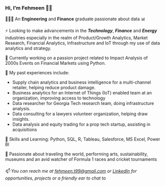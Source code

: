 ### Hi, I’m Fehmeen 👋🏽
👩🏽‍💻 An **Engineering** and **Finance** graduate passionate about data 📊

⚡ Looking to make advancements in the _**Technology**_, _**Finance**_ and  _**Energy**_ industries especially in the realm of Product/Growth Analytics, Market Research, Financial Analytics,
Infrastructure and IoT through my use of data analytics and strategy.

🌱 Currently working on a passion project related to Impact Analysis of 2000s Events on Financial Markets using Python.

👀 My past experiences include:
   - Supply chain analytics and business intelligence for a multi-channel retailer, helping reduce product damage.
   - Business analytics for an Internet of Things (IoT) enabled team at an organization, improving access to technology
   - Data researcher for Georgia Tech research team, doing infrastructure analysis.
   - Data consulting for a lawyers volunteer organization, helping draw insights.
   - Data analysis and equity trading for a prop tech startup, assisting in acquisitions

🧮 Skills and Learning: Python, SQL, R, Tableau, Salesforce, MS Excel, Power BI

💞️ Passionate about traveling the world, performing arts, sustainability, museums and an avid watcher of Formula 1 races and cricket tournaments

###### 📫 You can reach me at fehmeen.t99@gmail.com or [LinkedIn](https://www.linkedin.com/in/fehmeentariq/) for opportunities, projects or a friendly ear to chat to


<!---
fehmeen-tariq/fehmeen-tariq is a ✨ special ✨ repository because its `README.md` (this file) appears on your GitHub profile.
You can click the Preview link to take a look at your changes.
--->
